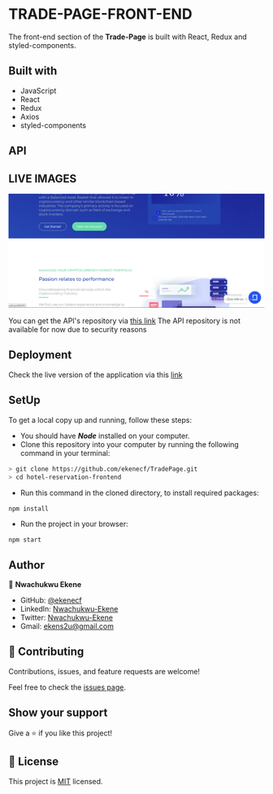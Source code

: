 # TRADE-PAGE-FRONT-END

The front-end section of the **Trade-Page** is built with React, Redux and styled-components.

## Built with

- JavaScript
- React
- Redux
- Axios
- styled-components

## API

## LIVE IMAGES

<img src="public/snip.png"/>

You can get the API's repository via [this link](https://github.com/Lembani/hotel-reservation-backend.git)
The API repository is not available for now due to security reasons

## Deployment

Check the live version of the application via this [link]()

## SetUp

To get a local copy up and running, follow these steps:

- You should have **_Node_** installed on your computer.
- Clone this repository into your computer by running the following command in your terminal:

```bash
> git clone https://github.com/ekenecf/TradePage.git
> cd hotel-reservation-frontend
```

- Run this command in the cloned directory, to install required packages:

```
npm install
```

- Run the project in your browser:

```
npm start
```

## Author

👤 **Nwachukwu Ekene**

- GitHub: [@ekenecf](https://github.com/ekenecf)
- LinkedIn: [Nwachukwu-Ekene](https://www.linkedin.com/in/nwachukwuekene/)
- Twitter: [Nwachukwu-Ekene](https://www.twitter.com/ekene070)
- Gmail: [ekens2u@gmail.com](mailto:ekens2u@gmail.com)

## 🤝 Contributing

Contributions, issues, and feature requests are welcome!

Feel free to check the [issues page](https://github.com/ekenecf/TradePage/issues).

## Show your support

Give a ⭐️ if you like this project!

## 📝 License

This project is [MIT](./MIT.md) licensed.
